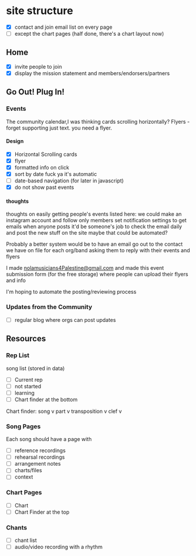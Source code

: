 ---
---

# site structure
- [x] contact and join email list on every page
- [ ] except the chart pages (half done, there's a chart layout now)

## Home

- [x] invite people to join
- [x] display the mission statement and members/endorsers/partners

## Go Out! Plug In!

### Events

The community calendar,I was thinking cards scrolling horizontally?
Flyers - forget supporting just text. you need a flyer.

#### Design

- [x] Horizontal Scrolling cards
- [x] flyer
- [x] formatted info on click
- [x] sort by date fuck ya it's automatic
- [ ] date-based navigation (for later in javascript)
- [x] do not show past events

#### thoughts

thoughts on easily getting people's events listed here:
we could make an instagram account and follow only members
set notification settings to get emails when anyone posts
it'd be someone's job to check the email daily and post the new stuff on the site
maybe that could be automated?

Probably a better system would be to have an email go out to the contact we have on file for each org/band asking them to reply with their events and flyers

I made nolamusicians4Palestine@gmail.com and made this event submission form (for the free storage)
where people can upload their flyers and info

I'm hoping to automate the posting/reviewing process


### Updates from the Community
- [ ] regular blog where orgs can post updates

## Resources

### Rep List

song list (stored in data)

- [ ] Current rep
- [ ] not started
- [ ] learning
- [ ] Chart finder at the bottom

Chart finder: 
song v part v transposition v clef v

### Song Pages

Each song should have a page with
 - [ ] reference recordings
 - [ ] rehearsal recordings
 - [ ] arrangement notes
 - [ ] charts/files
 - [ ] context

### Chart Pages
	
- [ ] Chart
- [ ] Chart Finder at the top

### Chants

- [ ] chant list
- [ ] audio/video recording with a rhythm
